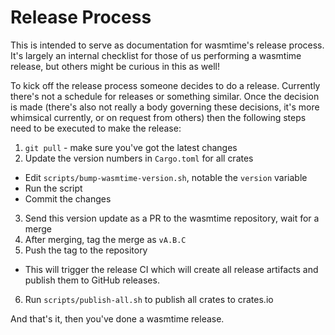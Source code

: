 # Release Process

This is intended to serve as documentation for wasmtime's release process. It's
largely an internal checklist for those of us performing a wasmtime release, but
others might be curious in this as well!

To kick off the release process someone decides to do a release. Currently
there's not a schedule for releases or something similar. Once the decision is
made (there's also not really a body governing these decisions, it's more
whimsical currently, or on request from others) then the following steps need to
be executed to make the release:

1. `git pull` - make sure you've got the latest changes
2. Update the version numbers in `Cargo.toml` for all crates
  * Edit `scripts/bump-wasmtime-version.sh`, notable the `version` variable
  * Run the script
  * Commit the changes
3. Send this version update as a PR to the wasmtime repository, wait for a merge
4. After merging, tag the merge as `vA.B.C`
5. Push the tag to the repository
  * This will trigger the release CI which will create all release artifacts and
    publish them to GitHub releases.
6. Run `scripts/publish-all.sh` to publish all crates to crates.io

And that's it, then you've done a wasmtime release.
